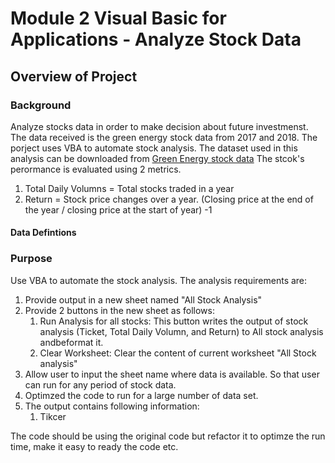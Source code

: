 # Module 2 Visual Basic for Applications - Analyze Stock Data

## Overview of Project
### Background
Analyze stocks data in order to make decision about future investmenst. The data received is the green energy stock data from 2017 and 2018.
The porject uses VBA to automate stock analysis. The dataset used in this analysis can be downloaded from [Green Energy stock data](https://2u-data-curriculum-team.s3.amazonaws.com/dataviz-online/module_2/green_stocks.xlsx)
The stcok's perormance is evaluated using 2 metrics.
  1. Total Daily Volumns = Total stocks traded in a year
  2. Return = Stock price changes over a year. (Closing price at the end of the year / closing price at the start of year) -1 
#### Data Defintions
       
### Purpose
Use VBA to automate the stock analysis. The analysis requirements are:
  1. Provide output in a new sheet named "All Stock Analysis"
  2. Provide 2 buttons in the new sheet as follows:
      1. Run Analysis for all stocks: This button writes the output of stock analysis (Ticket, Total Daily Volumn, and Return) to All stock analysis andbeformat it.
      2. Clear Worksheet: Clear the content of current worksheet "All Stock analysis"
  3. Allow user to input the sheet name where data is available. So that user can run for any period of stock data.
  4. Optimzed the code to run for a large number of data set. 
  5. The output contains following information:
      1. Tikcer 
 

The code should be using the original code but refactor it to optimze the run time, make it easy to ready the code etc.






